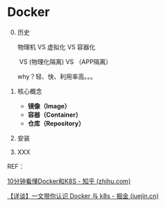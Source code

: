# Docker

0. 历史

   物理机 VS 虚拟化 VS 容器化

   ​              VS    (物理化隔离)     VS  （APP隔离）

   why？轻、快、利用率高。。。

1. 核心概念

   - **镜像（Image）**
   - **容器（Container）**
   - **仓库（Repository）**

2. 安装

   

3. XXX

REF：

[10分钟看懂Docker和K8S - 知乎 (zhihu.com)](https://zhuanlan.zhihu.com/p/53260098)

[【详谈】一文带你认识 Docker 与 k8s - 掘金 (juejin.cn)](https://juejin.cn/post/7015729458959089701)

